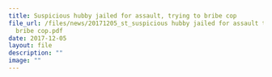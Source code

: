 ```yaml
---
title: Suspicious hubby jailed for assault, trying to bribe cop
file_url: /files/news/20171205_st_suspicious hubby jailed for assault trying to
  bribe cop.pdf
date: 2017-12-05
layout: file
description: ""
image: ""
---
```

